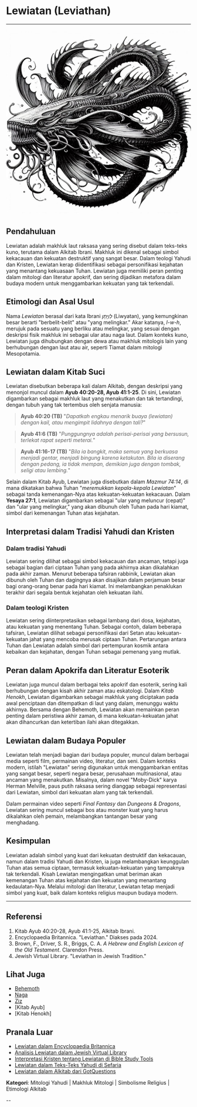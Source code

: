 # Lewiatan (Leviathan)

---

![gambar ilustrasi makhluk mitologi lewiatan](konten/img/makhluk_mitologi/lewiatan.jpg)

## Pendahuluan

Lewiatan adalah makhluk laut raksasa yang sering disebut dalam teks-teks kuno, terutama dalam Alkitab Ibrani. Makhluk ini dikenal sebagai simbol kekacauan dan kekuatan destruktif yang sangat besar. Dalam teologi Yahudi dan Kristen, Lewiatan kerap diidentifikasi sebagai personifikasi kejahatan yang menantang kekuasaan Tuhan. Lewiatan juga memiliki peran penting dalam mitologi dan literatur apokrif, dan sering dijadikan metafora dalam budaya modern untuk menggambarkan kekuatan yang tak terkendali.

## Etimologi dan Asal Usul

Nama *Lewiatan* berasal dari kata Ibrani *לִוְיָתָן* (Liwyatan), yang kemungkinan besar berarti "berbelit-belit" atau "yang melingkar." Akar katanya, *l-w-h*, merujuk pada sesuatu yang berliku atau melingkar, yang sesuai dengan deskripsi fisik makhluk ini sebagai ular atau naga laut. Dalam konteks kuno, Lewiatan juga dihubungkan dengan dewa atau makhluk mitologis lain yang berhubungan dengan laut atau air, seperti Tiamat dalam mitologi Mesopotamia.

## Lewiatan dalam Kitab Suci

Lewiatan disebutkan beberapa kali dalam Alkitab, dengan deskripsi yang menonjol muncul dalam **Ayub 40:20-28, Ayub 41:1-25**. Di sini, Lewiatan digambarkan sebagai makhluk laut yang menakutkan dan tak tertandingi, dengan tubuh yang tak tertembus oleh senjata manusia:

> **Ayub 40:20 (TB)** "*Dapatkah engkau menarik buaya (lewiatan) dengan kail, atau mengimpit lidahnya dengan tali?*"

> **Ayub 41:6 (TB)** "*Punggungnya adalah perisai-perisai yang bersusun, terlekat rapat seperti meterai.*"

> **Ayub 41:16-17 (TB)** "*Bila ia bangkit, maka semua yang berkuasa menjadi gentar, menjadi bingung karena ketakutan. Bila ia diserang dengan pedang, ia tidak mempan, demikian juga dengan tombak, seligi atau lembing.*"

Selain dalam Kitab Ayub, Lewiatan juga disebutkan dalam *Mazmur 74:14*, di mana dikatakan bahwa Tuhan "*meremukkan kepala-kepala Lewiatan*" sebagai tanda kemenangan-Nya atas kekuatan-kekuatan kekacauan. Dalam **Yesaya 27:1**, Lewiatan digambarkan sebagai "ular yang meluncur (cepat)" dan "ular yang melingkar," yang akan dibunuh oleh Tuhan pada hari kiamat, simbol dari kemenangan Tuhan atas kejahatan.

## Interpretasi dalam Tradisi Yahudi dan Kristen

### Dalam tradisi Yahudi

Lewiatan sering dilihat sebagai simbol kekacauan dan ancaman, tetapi juga sebagai bagian dari ciptaan Tuhan yang pada akhirnya akan dikalahkan pada akhir zaman. Menurut beberapa tafsiran rabbinik, Lewiatan akan dibunuh oleh Tuhan dan dagingnya akan disajikan dalam perjamuan besar bagi orang-orang benar pada hari kiamat. Ini melambangkan penaklukan terakhir dari segala bentuk kejahatan oleh kekuatan ilahi.

### Dalam teologi Kristen

Lewiatan sering diinterpretasikan sebagai lambang dari dosa, kejahatan, atau kekuatan yang menentang Tuhan. Sebagai contoh, dalam beberapa tafsiran, Lewiatan dilihat sebagai personifikasi dari Setan atau kekuatan-kekuatan jahat yang mencoba merusak ciptaan Tuhan. Pertarungan antara Tuhan dan Lewiatan adalah simbol dari pertempuran kosmik antara kebaikan dan kejahatan, dengan Tuhan sebagai pemenang yang mutlak.

## Peran dalam Apokrifa dan Literatur Esoterik

Lewiatan juga muncul dalam berbagai teks apokrif dan esoterik, sering kali berhubungan dengan kisah akhir zaman atau eskatologi. Dalam *Kitab Henokh*, Lewiatan digambarkan sebagai makhluk yang diciptakan pada awal penciptaan dan ditempatkan di laut yang dalam, menunggu waktu akhirnya. Bersama dengan Behemoth, Lewiatan akan memainkan peran penting dalam peristiwa akhir zaman, di mana kekuatan-kekuatan jahat akan dihancurkan dan ketertiban ilahi akan ditegakkan.

## Lewiatan dalam Budaya Populer

Lewiatan telah menjadi bagian dari budaya populer, muncul dalam berbagai media seperti film, permainan video, literatur, dan seni. Dalam konteks modern, istilah "Lewiatan" sering digunakan untuk menggambarkan entitas yang sangat besar, seperti negara besar, perusahaan multinasional, atau ancaman yang menakutkan. Misalnya, dalam novel "Moby-Dick" karya Herman Melville, paus putih raksasa sering dianggap sebagai representasi dari Lewiatan, simbol dari kekuatan alam yang tak terkendali.

Dalam permainan video seperti *Final Fantasy* dan *Dungeons & Dragons*, Lewiatan sering muncul sebagai bos atau monster kuat yang harus dikalahkan oleh pemain, melambangkan tantangan besar yang menghadang.

## Kesimpulan

Lewiatan adalah simbol yang kuat dari kekuatan destruktif dan kekacauan, namun dalam tradisi Yahudi dan Kristen, ia juga melambangkan keunggulan Tuhan atas semua ciptaan, termasuk kekuatan-kekuatan yang tampaknya tak terkendali. Kisah Lewiatan mengingatkan umat beriman akan kemenangan Tuhan atas kejahatan dan kekuatan yang menantang kedaulatan-Nya. Melalui mitologi dan literatur, Lewiatan tetap menjadi simbol yang kuat, baik dalam konteks religius maupun budaya modern.

---

## Referensi

1. Kitab Ayub 40:20-28, Ayub 41:1-25, Alkitab Ibrani.
2. Encyclopaedia Britannica. "Leviathan." Diakses pada 2024.
3. Brown, F., Driver, S. R., Briggs, C. A. *A Hebrew and English Lexicon of the Old Testament*. Clarendon Press.
4. Jewish Virtual Library. "Leviathan in Jewish Tradition."

## Lihat Juga

- [Behemoth](konten/kategori/makhluk_mitologi/behemoth.md)
- [Naga](konten/kategori/makhluk_mitologi/naga.md)
- [Ziz](konten/kategori/makhluk_mitologi/ziz.md)
- [Kitab Ayub]
- [Kitab Henokh]

## Pranala Luar

- [Lewiatan dalam Encyclopaedia Britannica](https://www.britannica.com/topic/Leviathan-biblical-creature)
- [Analisis Lewiatan dalam Jewish Virtual Library](https://www.jewishvirtuallibrary.org/leviathan-and-behemoth)
- [Interpretasi Kristen tentang Lewiatan di Bible Study Tools](https://www.biblestudytools.com/dictionary/leviathan/)
- [Lewiatan dalam Teks-Teks Yahudi di Sefaria](https://www.sefaria.org/topics/leviathan)
- [Lewiatan dalam Alkitab dari GotQuestions](https://www.gotquestions.org/Leviathan.html)

**Kategori**:  Mitologi Yahudi | Makhluk Mitologi | Simbolisme Religius | Etimologi Alkitab

--
